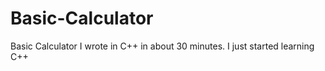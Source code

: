 # Basic-Calculator
Basic Calculator I wrote in C++ in about 30 minutes.
I just started learning C++ 
